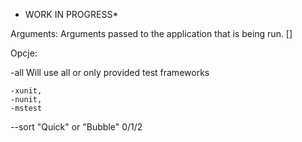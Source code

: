 * WORK IN PROGRESS*



Arguments:
  <applicationArguments>  Arguments passed to the application that is being run. []

Opcje:	

  -all  Will use all or only provided test frameworks
  
    -xunit, 
    -nunit, 
    -mstest       
     
  --sort "Quick" or "Bubble" 0/1/2
